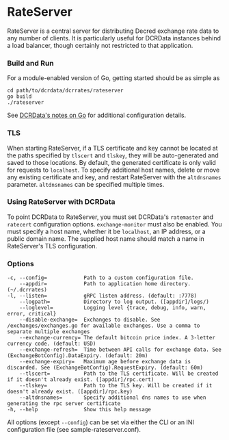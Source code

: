 # RateServer

RateServer is a central server for distributing Decred exchange rate data to
any number of clients. It is particularly useful for DCRData instances behind a
load balancer, though certainly not restricted to that application.

### Build and Run

For a module-enabled version of Go, getting started should be as simple as

```
cd path/to/dcrdata/dcrrates/rateserver
go build
./rateserver
```

See [DCRData's notes on Go](https://github.com/planetdecred/pdapi#building-dcrdata-with-go-111)
for additional configuration details.

### TLS

When starting RateServer, if a TLS certificate and key cannot be located at the
paths specified by `tlscert` and `tlskey`, they will be auto-generated and saved
to those locations. By default, the generated certificate is only valid for
requests to `localhost`. To specify additional host names, delete or move any
existing certificate and key, and restart RateServer with the `altdnsnames`
parameter. `altdnsnames` can be specified multiple times.

### Using RateServer with DCRData

To point DCRData to RateServer, you must set DCRData's `ratemaster` and
`ratecert` configuration options. `exchange-monitor` must also be enabled. You
must specify a host name, whether it be `localhost`, an IP address, or a public
domain name. The supplied host name should match a name in RateServer's TLS
configuration.

### Options
```
-c, --config=            Path to a custom configuration file.
    --appdir=            Path to application home directory. (~/.dcrrates)
-l, --listen=            gRPC listen address. (default: :7778)
    --logpath=           Directory to log output. ([appdir]/logs/)
    --loglevel=          Logging level {trace, debug, info, warn, error, critical}
    --disable-exchange=  Exchanges to disable. See /exchanges/exchanges.go for available exchanges. Use a comma to separate multiple exchanges
    --exchange-currency= The default bitcoin price index. A 3-letter currency code. (default: USD)
    --exchange-refresh=  Time between API calls for exchange data. See (ExchangeBotConfig).DataExpiry. (default: 20m)
    --exchange-expiry=   Maximum age before exchange data is discarded. See (ExchangeBotConfig).RequestExpiry. (default: 60m)
    --tlscert=           Path to the TLS certificate. Will be created if it doesn't already exist. ([appdir]/rpc.cert)
    --tlskey=            Path to the TLS key. Will be created if it doesn't already exist. ([appdir]/rpc.key)
    --altdnsnames=       Specify additional dns names to use when generating the rpc server certificate
-h, --help               Show this help message
```

All options (except `--config`) can be set via either the CLI or an INI
configuration file (see sample-rateserver.conf).
